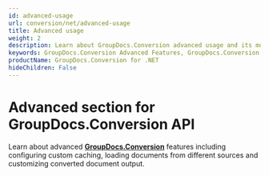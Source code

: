 ```yaml
---
id: advanced-usage
url: conversion/net/advanced-usage
title: Advanced usage
weight: 2
description: Learn about GroupDocs.Conversion advanced usage and its multiple powerful features like document conversion process customization, track conversion progress, load documents from different sources etc.
keywords: GroupDocs.Conversion Advanced Features, GroupDocs.Conversion Customization, GroupDocs.Conversion Advanced Features C#
productName: GroupDocs.Conversion for .NET
hideChildren: False
---
```

# Advanced section for GroupDocs.Conversion API

Learn about advanced [**GroupDocs.Conversion**](https://products.groupdocs.com/conversion/net) features including configuring custom caching, loading documents from different sources and customizing converted document output.
